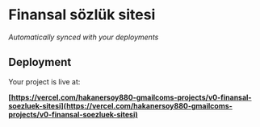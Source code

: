 # Finansal sözlük sitesi

*Automatically synced with your deployments*

## Deployment

Your project is live at:

**[https://vercel.com/hakanersoy880-gmailcoms-projects/v0-finansal-soezluek-sitesi](https://vercel.com/hakanersoy880-gmailcoms-projects/v0-finansal-soezluek-sitesi)**

